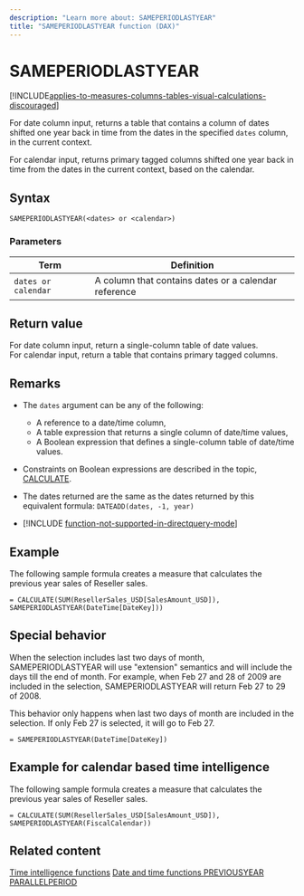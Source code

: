 ```yaml
---
description: "Learn more about: SAMEPERIODLASTYEAR"
title: "SAMEPERIODLASTYEAR function (DAX)"
---
```

# SAMEPERIODLASTYEAR

[!INCLUDE[applies-to-measures-columns-tables-visual-calculations-discouraged](includes/applies-to-measures-columns-tables-visual-calculations-discouraged.md)]

For date column input, returns a table that contains a column of dates shifted one year back in time from the dates in the specified `dates` column, in the current context.

For calendar input, returns primary tagged columns shifted one year back in time from the dates in the current context, based on the calendar.

## Syntax

```
SAMEPERIODLASTYEAR(<dates> or <calendar>)
```

### Parameters

|Term|Definition|
|--------|--------------|
|`dates or calendar`|A column that contains dates or a calendar reference|

## Return value

For date column input, return a single-column table of date values.  
For calendar input, return a table that contains primary tagged columns.

## Remarks

- The `dates` argument can be any of the following:
  - A reference to a date/time column,
  - A table expression that returns a single column of date/time values,
  - A Boolean expression that defines a single-column table of date/time values.

- Constraints on Boolean expressions are described in the topic, [CALCULATE](calculate-function-dax.md).

- The dates returned are the same as the dates returned by this equivalent formula: `DATEADD(dates, -1, year)`

- [!INCLUDE [function-not-supported-in-directquery-mode](includes/function-not-supported-in-directquery-mode.md)]

## Example

The following sample formula creates a measure that calculates the previous year sales of Reseller sales.

```dax
= CALCULATE(SUM(ResellerSales_USD[SalesAmount_USD]), SAMEPERIODLASTYEAR(DateTime[DateKey]))
```

## Special behavior

When the selection includes last two days of month, SAMEPERIODLASTYEAR will use "extension" semantics and will include the days till the end of month. For example, when Feb 27 and 28 of 2009 are included in the selection, SAMEPERIODLASTYEAR will return Feb 27 to 29 of 2008.

This behavior only happens when last two days of month are included in the selection. If only Feb 27 is selected, it will go to Feb 27.

```dax
= SAMEPERIODLASTYEAR(DateTime[DateKey])
```

## Example for calendar based time intelligence

The following sample formula creates a measure that calculates the previous year sales of Reseller sales.

```dax
= CALCULATE(SUM(ResellerSales_USD[SalesAmount_USD]), SAMEPERIODLASTYEAR(FiscalCalendar))
```

## Related content

[Time intelligence functions](time-intelligence-functions-dax.md)
[Date and time functions ](date-and-time-functions-dax.md)
[PREVIOUSYEAR](previousyear-function-dax.md)
[PARALLELPERIOD](parallelperiod-function-dax.md)

